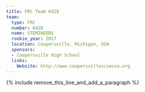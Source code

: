 ```yaml
---
title: FRC Team 6428
team:
  type: FRC
  number: 6428
  name: STEMINEERS
  rookie_year: 2017
  location: Coopersville, Michigan, USA
  sponsors:
  - Coopersville High School
  links:
    Website: http://www.coopersvillescience.org
---
```


{% include remove_this_line_and_add_a_paragraph %}